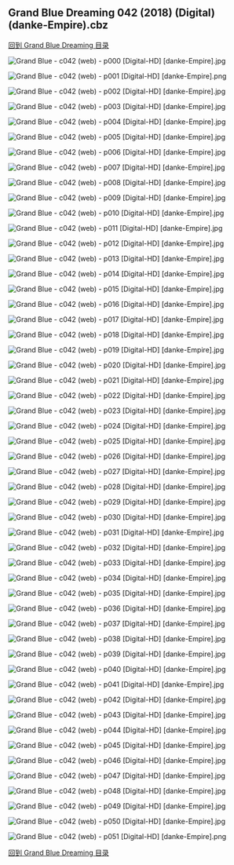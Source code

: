 ## Grand Blue Dreaming 042 (2018) (Digital) (danke-Empire).cbz


[回到 Grand Blue Dreaming 目录](https://github.com/alicewish/markdown/blob/master/series/Grand-Blue-Dreaming.md)


![Grand Blue - c042 (web) - p000 [Digital-HD] [danke-Empire].jpg](https://wx1.sinaimg.cn/large/6a9fdecagy1fpf2h26vpwj21kw290kjl.jpg)

![Grand Blue - c042 (web) - p001 [Digital-HD] [danke-Empire].png](https://wx1.sinaimg.cn/large/6a9fdecagy1fpsolhbgw9j21kw2900qv.jpg)

![Grand Blue - c042 (web) - p002 [Digital-HD] [danke-Empire].jpg](https://wx1.sinaimg.cn/large/6a9fdecagy1fpsolo4zk1j21kw290kjl.jpg)

![Grand Blue - c042 (web) - p003 [Digital-HD] [danke-Empire].jpg](https://wx1.sinaimg.cn/large/6a9fdecagy1fpsolut4uxj21kw2907wh.jpg)

![Grand Blue - c042 (web) - p004 [Digital-HD] [danke-Empire].jpg](https://wx1.sinaimg.cn/large/6a9fdecagy1fpsom1qum1j21kw290e81.jpg)

![Grand Blue - c042 (web) - p005 [Digital-HD] [danke-Empire].jpg](https://wx1.sinaimg.cn/large/6a9fdecagy1fpsom6xi79j21kw2907wh.jpg)

![Grand Blue - c042 (web) - p006 [Digital-HD] [danke-Empire].jpg](https://wx1.sinaimg.cn/large/6a9fdecagy1fpsombl6ksj21kw290e81.jpg)

![Grand Blue - c042 (web) - p007 [Digital-HD] [danke-Empire].jpg](https://wx1.sinaimg.cn/large/6a9fdecagy1fpsomisjnjj21kw290npd.jpg)

![Grand Blue - c042 (web) - p008 [Digital-HD] [danke-Empire].jpg](https://wx1.sinaimg.cn/large/6a9fdecagy1fpsomsv63jj21kw290kjl.jpg)

![Grand Blue - c042 (web) - p009 [Digital-HD] [danke-Empire].jpg](https://wx1.sinaimg.cn/large/6a9fdecagy1fpsomxpaz1j21kw290e81.jpg)

![Grand Blue - c042 (web) - p010 [Digital-HD] [danke-Empire].jpg](https://wx1.sinaimg.cn/large/6a9fdecagy1fpson3ge4pj21kw290hdt.jpg)

![Grand Blue - c042 (web) - p011 [Digital-HD] [danke-Empire].jpg](https://wx1.sinaimg.cn/large/6a9fdecagy1fpsona692zj21kw2901ky.jpg)

![Grand Blue - c042 (web) - p012 [Digital-HD] [danke-Empire].jpg](https://wx1.sinaimg.cn/large/6a9fdecagy1fpsongkevaj21kw290b29.jpg)

![Grand Blue - c042 (web) - p013 [Digital-HD] [danke-Empire].jpg](https://wx1.sinaimg.cn/large/6a9fdecagy1fpsonn5s39j21kw2907wh.jpg)

![Grand Blue - c042 (web) - p014 [Digital-HD] [danke-Empire].jpg](https://wx1.sinaimg.cn/large/6a9fdecagy1fpsontzbttj21kw2904qp.jpg)

![Grand Blue - c042 (web) - p015 [Digital-HD] [danke-Empire].jpg](https://wx1.sinaimg.cn/large/6a9fdecagy1fpsoo0ml4bj21kw2907wh.jpg)

![Grand Blue - c042 (web) - p016 [Digital-HD] [danke-Empire].jpg](https://wx1.sinaimg.cn/large/6a9fdecagy1fpsoo7aztrj21kw290b29.jpg)

![Grand Blue - c042 (web) - p017 [Digital-HD] [danke-Empire].jpg](https://wx1.sinaimg.cn/large/6a9fdecagy1fpsood4wxdj21kw2907wh.jpg)

![Grand Blue - c042 (web) - p018 [Digital-HD] [danke-Empire].jpg](https://wx1.sinaimg.cn/large/6a9fdecagy1fpsoojr3o7j21kw290e81.jpg)

![Grand Blue - c042 (web) - p019 [Digital-HD] [danke-Empire].jpg](https://wx1.sinaimg.cn/large/6a9fdecagy1fpsooose2mj21kw2904qp.jpg)

![Grand Blue - c042 (web) - p020 [Digital-HD] [danke-Empire].jpg](https://wx1.sinaimg.cn/large/6a9fdecagy1fpsoouronzj21kw2904qp.jpg)

![Grand Blue - c042 (web) - p021 [Digital-HD] [danke-Empire].jpg](https://wx1.sinaimg.cn/large/6a9fdecagy1fpsop06rguj21kw290e81.jpg)

![Grand Blue - c042 (web) - p022 [Digital-HD] [danke-Empire].jpg](https://wx1.sinaimg.cn/large/6a9fdecagy1fpsop4uua3j21kw290b29.jpg)

![Grand Blue - c042 (web) - p023 [Digital-HD] [danke-Empire].jpg](https://wx1.sinaimg.cn/large/6a9fdecagy1fpsopa3zgkj21kw2907wh.jpg)

![Grand Blue - c042 (web) - p024 [Digital-HD] [danke-Empire].jpg](https://wx1.sinaimg.cn/large/6a9fdecagy1fpsopixqy2j21kw290b2a.jpg)

![Grand Blue - c042 (web) - p025 [Digital-HD] [danke-Empire].jpg](https://wx1.sinaimg.cn/large/6a9fdecagy1fpsopqp2jjj21kw290npd.jpg)

![Grand Blue - c042 (web) - p026 [Digital-HD] [danke-Empire].jpg](https://wx1.sinaimg.cn/large/6a9fdecagy1fpsopx9rurj21kw290e81.jpg)

![Grand Blue - c042 (web) - p027 [Digital-HD] [danke-Empire].jpg](https://wx1.sinaimg.cn/large/6a9fdecagy1fpsoq3bgsoj21kw290e81.jpg)

![Grand Blue - c042 (web) - p028 [Digital-HD] [danke-Empire].jpg](https://wx1.sinaimg.cn/large/6a9fdecagy1fpsoqbp6czj21kw290x6p.jpg)

![Grand Blue - c042 (web) - p029 [Digital-HD] [danke-Empire].jpg](https://wx1.sinaimg.cn/large/6a9fdecagy1fpsoqho7kcj21kw290b29.jpg)

![Grand Blue - c042 (web) - p030 [Digital-HD] [danke-Empire].jpg](https://wx1.sinaimg.cn/large/6a9fdecagy1fpsoqnk0n1j21kw290b29.jpg)

![Grand Blue - c042 (web) - p031 [Digital-HD] [danke-Empire].jpg](https://wx1.sinaimg.cn/large/6a9fdecagy1fpsoqv223zj21kw290hdt.jpg)

![Grand Blue - c042 (web) - p032 [Digital-HD] [danke-Empire].jpg](https://wx1.sinaimg.cn/large/6a9fdecagy1fpsor3zdl3j21kw290qv5.jpg)

![Grand Blue - c042 (web) - p033 [Digital-HD] [danke-Empire].jpg](https://wx1.sinaimg.cn/large/6a9fdecagy1fpsor9d7txj21kw290b29.jpg)

![Grand Blue - c042 (web) - p034 [Digital-HD] [danke-Empire].jpg](https://wx1.sinaimg.cn/large/6a9fdecagy1fpsorfs83vj21kw290qv5.jpg)

![Grand Blue - c042 (web) - p035 [Digital-HD] [danke-Empire].jpg](https://wx1.sinaimg.cn/large/6a9fdecagy1fpsorosdg1j21kw290qv5.jpg)

![Grand Blue - c042 (web) - p036 [Digital-HD] [danke-Empire].jpg](https://wx1.sinaimg.cn/large/6a9fdecagy1fpsorv3wo0j21kw290x6p.jpg)

![Grand Blue - c042 (web) - p037 [Digital-HD] [danke-Empire].jpg](https://wx1.sinaimg.cn/large/6a9fdecagy1fpsos27wv6j21kw290e81.jpg)

![Grand Blue - c042 (web) - p038 [Digital-HD] [danke-Empire].jpg](https://wx1.sinaimg.cn/large/6a9fdecagy1fpsos8lifvj21kw290npd.jpg)

![Grand Blue - c042 (web) - p039 [Digital-HD] [danke-Empire].jpg](https://wx1.sinaimg.cn/large/6a9fdecagy1fpsosesfmoj21kw290npd.jpg)

![Grand Blue - c042 (web) - p040 [Digital-HD] [danke-Empire].jpg](https://wx1.sinaimg.cn/large/6a9fdecagy1fpsosnjpqwj21kw290x6p.jpg)

![Grand Blue - c042 (web) - p041 [Digital-HD] [danke-Empire].jpg](https://wx1.sinaimg.cn/large/6a9fdecagy1fpsostbc1ej21kw290kjl.jpg)

![Grand Blue - c042 (web) - p042 [Digital-HD] [danke-Empire].jpg](https://wx1.sinaimg.cn/large/6a9fdecagy1fpsot2x0jij21kw290qv6.jpg)

![Grand Blue - c042 (web) - p043 [Digital-HD] [danke-Empire].jpg](https://wx1.sinaimg.cn/large/6a9fdecagy1fpsotcuw8wj21kw2901ky.jpg)

![Grand Blue - c042 (web) - p044 [Digital-HD] [danke-Empire].jpg](https://wx1.sinaimg.cn/large/6a9fdecagy1fpsotl6dkdj21kw290e82.jpg)

![Grand Blue - c042 (web) - p045 [Digital-HD] [danke-Empire].jpg](https://wx1.sinaimg.cn/large/6a9fdecagy1fpsotrxcq6j21kw290x6p.jpg)

![Grand Blue - c042 (web) - p046 [Digital-HD] [danke-Empire].jpg](https://wx1.sinaimg.cn/large/6a9fdecagy1fpsotyl5abj21kw290kjl.jpg)

![Grand Blue - c042 (web) - p047 [Digital-HD] [danke-Empire].jpg](https://wx1.sinaimg.cn/large/6a9fdecagy1fpsou5wgn8j21kw2901ky.jpg)

![Grand Blue - c042 (web) - p048 [Digital-HD] [danke-Empire].jpg](https://wx1.sinaimg.cn/large/6a9fdecagy1fpsoucgppbj21kw290kjl.jpg)

![Grand Blue - c042 (web) - p049 [Digital-HD] [danke-Empire].jpg](https://wx1.sinaimg.cn/large/6a9fdecagy1fpsoum7gzej21kw2901ky.jpg)

![Grand Blue - c042 (web) - p050 [Digital-HD] [danke-Empire].jpg](https://wx1.sinaimg.cn/large/6a9fdecagy1fpsouts9ajj21kw290e81.jpg)

![Grand Blue - c042 (web) - p051 [Digital-HD] [danke-Empire].png](https://wx1.sinaimg.cn/large/6a9fdecagy1fpsouv9p21j21kw2900qv.jpg)

[回到 Grand Blue Dreaming 目录](https://github.com/alicewish/markdown/blob/master/series/Grand-Blue-Dreaming.md)

